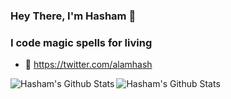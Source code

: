 
### Hey There, I'm Hasham 👋 
### I code magic spells for living
- 💬 https://twitter.com/alamhash
<img align="left" alt="Hasham's Github Stats" src="https://github-readme-stats.vercel.app/api?username=hasham7861&show_icons=true&hide_border=true&theme=light&count_private=true"/>
<img align="left" alt="Hasham's Github Stats" src="https://github-readme-stats.vercel.app/api/top-langs?username=hasham7861&show_icons=true&hide_border=true&theme=light" />



